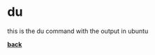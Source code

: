 # du
this is the du command with the output in ubuntu

[**back**](https://github.com/varundevs/ubuntu-linux/tree/main/exp1)
